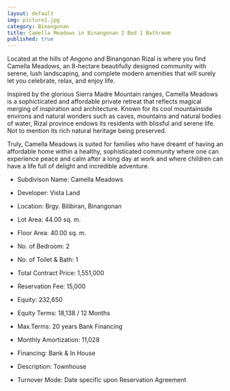 ```yaml
---
layout: default
img: picture1.jpg
category: Binangonan
title: Camella Meadows in Binangonan 2 Bed 1 Bathroom
published: true
---
```



Located at the hills of Angono and Binangonan Rizal is where you find Camella Meadows, an 8-hectare beautifully designed community with serene, lush landscaping, and complete modern amenities that will surely let you celebrate, relax, and enjoy life.

Inspired by the glorious Sierra Madre Mountain ranges, Camella Meadows is a sophicticated and affordable private retreat that reflects magical merging of inspiration and architecture. Known for its cool mountainside environs and natural wonders such as caves, mountains and natural bodies of water, Rizal province endows its residents with blissful and serene life. Not to mention its rich natural heritage being preserved.

Truly, Camella Meadows is suited for families who have dreamt of having an affordable home within a healthy, sophisticated community where one can experience peace and calm after a long day at work and where children can have a life full of delight and incredible adventure.

- Subdivison Name: Camella Meadows
- Developer: Vista Land
- Location: Brgy. Bilibiran, Binangonan
- Lot Area: 44.00 sq. m.
- Floor Area: 40.00 sq. m.
- No. of Bedroom: 2
- No. of Toilet & Bath: 1

- Total Contract Price: 1,551,000
- Reservation Fee: 15,000
- Equity: 232,650
- Equity Terms: 18,138 / 12 Months
- Max.Terms: 20 years Bank Financing
- Monthly Amortization: 11,028

- Financing: Bank & In House
- Description: Townhouse
- Turnover Mode: Date specific upon Reservation Agreement



